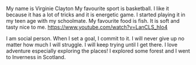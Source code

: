 My name is Virginie Clayton
My favourite sport is basketball. I like it because it has a lot of tricks and it is energetic game. I started playing it in my teen age with my schoolmate.
My favourite food is fish. It is soft and tasty nice to me.
https://www.youtube.com/watch?v=LanCLS_hIo4

I am social person. When I set a goal, I commit to it. I will never give up no matter how much I will struggle. I will keep trying until I get there.
I love adventure especially exploring the places!
I explored some forest and I went to Inverness in Scotland.
